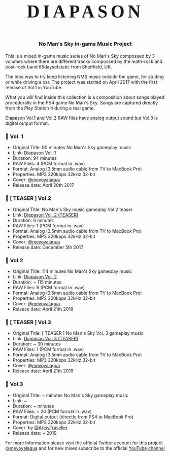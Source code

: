 
[@mevoyalagua]: https://twitter.com/mevoyalagua
[@ArtsyTraveller]: https://twitter.com/ArtsyTraveller
[YouTube channel]: https://www.youtube.com/channel/UCJ3RtT1jYFfiDVekhw_VtGQ

[Diapason Vol. 1]: https://www.youtube.com/watch?v=sRa_apJZ-lQ
[Diapason Vol. 2 (TEASER)]: https://www.youtube.com/watch?v=IpnDCHksejc
[Diapason Vol. 2]: https://www.youtube.com/watch?v=r-TyT3b71M0
[Diapason Vol. 3 (TEASER)]: https://www.youtube.com/watch?v=cDsCOyxXH_Q
[Diapason Vol. 3]: https://www.youtube.com/

# <div style="text-align: center; letter-spacing: 10px;font-family: 'Lucida Console';font-size: 2em">DIAPASON</div>

### <div style="border: none; margin: 60px 0 20px;text-align: center;">No Man's Sky in-game Music Project</div>

This is a mixed in-game music series of No Man's Sky compossed by 3 volumes where there are different tracks compossed by the math-rock and post-rock band 65daysofstatic from Sheiffield, UK.

The idea was to try keep listening NMS music outside the game, for studing or while driving a car. The project was started on April 2017 with the first release of Vol.1 in YouTube.

What you will find inside this collection is a composition about songs played procedurally in the PS4 game No Man's Sky. Songs are captured directly from the Play Station 4 during a real game.

Diapason Vol.1 and Vol.2 RAW files have analog output sound but Vol.3 is digital output format.

### :musical_keyboard: Vol. 1

- Original Title: 90 minutes No Man's Sky gameplay music<br>
- Link: [Diapason Vol. 1]<br>
- Duration: 94 minutes<br>
- RAW Files: 4 (PCM format in .wav)<br>
- Format: Analog (3.5mm audio cable from TV to MacBook Pro)<br>
- Properties: MP3 320kbps 32kHz 32-bit<br>
- Cover: [@mevoyalagua]<br>
- Release date: April 20th 2017

### :musical_keyboard: [ TEASER ] Vol.2

- Original Title: No Man's Sky music gameplay Vol.2 teaser<br>
- Link: [Diapason Vol. 2 (TEASER)]<br>
- Duration: 6 minutes<br>
- RAW Files: 1 (PCM format in .wav)<br>
- Format: Analog (3.5mm audio cable from TV to MacBook Pro)<br>
- Properties: MP3 320kbps 32kHz 32-bit<br>
- Cover: [@mevoyalagua]<br>
- Release date: December 5th 2017

### :musical_keyboard: Vol.2

- Original Title: 114 minutes No Man's Sky gameplay music<br>
- Link: [Diapason Vol. 2]<br>
- Duration: ~ 115 minutes<br>
- RAW Files: 6 (PCM format in .wav)<br>
- Format: Analog (3.5mm audio cable from TV to MacBook Pro)<br>
- Properties: MP3 320kbps 32kHz 32-bit<br>
- Cover: [@mevoyalagua]<br>
- Release date: April 21th 2018

### :musical_keyboard: [ TEASER ] Vol.3

- Original Title: [ TEASER ] No Man's Sky Vol. 3 gameplay music<br>
- Link: [Diapason Vol. 3 (TEASER)]<br>
- Duration: ~ 30 minutes<br>
- RAW Files: 1 (PCM format in .wav)<br>
- Format: Analog (3.5mm audio cable from TV to MacBook Pro)<br>
- Properties: MP3 320kbps 32kHz 32-bit<br>
- Cover: [@mevoyalagua]<br>
- Release date: April 21th 2018

### :musical_keyboard: Vol.3

- Original Title: ~ minutes No Man's Sky gameplay music<br>
- Link: ~ <br>
- Duration: ~ minutes<br>
- RAW Files: ~ 20 (PCM format in .wav)<br>
- Format: Digital output (directly from PS4 to MacBook Pro)<br>
- Properties: MP3 320kbps 32kHz 32-bit<br>
- Cover: by [@ArtsyTraveller]<br>
- Release date: ~ 2019

For more information please visit the official Twitter account for this project [@mevoyalagua] and for new mixes subscribe to the official [YouTube channel]
